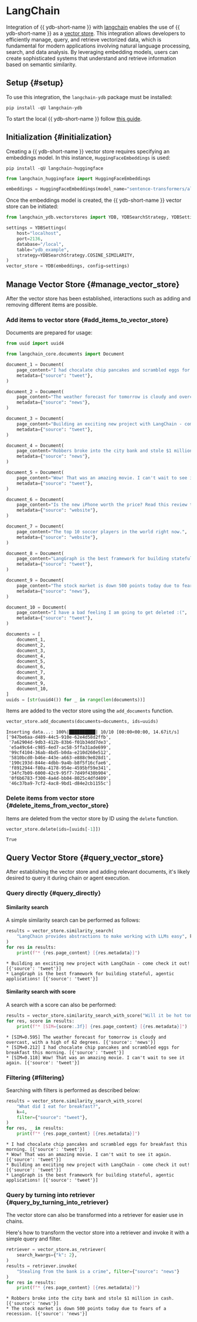 # LangChain

Integration of {{ ydb-short-name }} with [langchain](https://python.langchain.com/docs/introduction/) enables the use of {{ ydb-short-name }} as a [vector store](https://python.langchain.com/docs/concepts/vectorstores/).
This integration allows developers to efficiently manage, query, and retrieve vectorized data, which is fundamental for modern applications involving natural language processing, search, and data analysis. By leveraging embedding models, users can create sophisticated systems that understand and retrieve information based on semantic similarity.

## Setup {#setup}

To use this integration, the `langchain-ydb` package must be installed:

```shell
pip install -qU langchain-ydb
```

To start the local {{ ydb-short-name }} follow [this guide](../../quickstart.md#install).

## Initialization {#initialization}

Creating a {{ ydb-short-name }} vector store requires specifying an embeddings model. In this instance, `HuggingFaceEmbeddings` is used:

```shell
pip install -qU langchain-huggingface
```

```python
from langchain_huggingface import HuggingFaceEmbeddings

embeddings = HuggingFaceEmbeddings(model_name="sentence-transformers/all-mpnet-base-v2")
```

Once the embeddings model is created, the {{ ydb-short-name }} vector store can be initiated:

```python
from langchain_ydb.vectorstores import YDB, YDBSearchStrategy, YDBSettings

settings = YDBSettings(
    host="localhost",
    port=2136,
    database="/local",
    table="ydb_example",
    strategy=YDBSearchStrategy.COSINE_SIMILARITY,
)
vector_store = YDB(embeddings, config=settings)
```

## Manage Vector Store {#manage_vector_store}

After the vector store has been established, interactions such as adding and removing different items are possible.

### Add items to vector store {#add_items_to_vector_store}

Documents are prepared for usage:

```python
from uuid import uuid4

from langchain_core.documents import Document

document_1 = Document(
    page_content="I had chocalate chip pancakes and scrambled eggs for breakfast this morning.",
    metadata={"source": "tweet"},
)

document_2 = Document(
    page_content="The weather forecast for tomorrow is cloudy and overcast, with a high of 62 degrees.",
    metadata={"source": "news"},
)

document_3 = Document(
    page_content="Building an exciting new project with LangChain - come check it out!",
    metadata={"source": "tweet"},
)

document_4 = Document(
    page_content="Robbers broke into the city bank and stole $1 million in cash.",
    metadata={"source": "news"},
)

document_5 = Document(
    page_content="Wow! That was an amazing movie. I can't wait to see it again.",
    metadata={"source": "tweet"},
)

document_6 = Document(
    page_content="Is the new iPhone worth the price? Read this review to find out.",
    metadata={"source": "website"},
)

document_7 = Document(
    page_content="The top 10 soccer players in the world right now.",
    metadata={"source": "website"},
)

document_8 = Document(
    page_content="LangGraph is the best framework for building stateful, agentic applications!",
    metadata={"source": "tweet"},
)

document_9 = Document(
    page_content="The stock market is down 500 points today due to fears of a recession.",
    metadata={"source": "news"},
)

document_10 = Document(
    page_content="I have a bad feeling I am going to get deleted :(",
    metadata={"source": "tweet"},
)

documents = [
    document_1,
    document_2,
    document_3,
    document_4,
    document_5,
    document_6,
    document_7,
    document_8,
    document_9,
    document_10,
]
uuids = [str(uuid4()) for _ in range(len(documents))]
```

Items are added to the vector store using the `add_documents` function.

```python
vector_store.add_documents(documents=documents, ids=uuids)
```

```shell
Inserting data...: 100%|██████████| 10/10 [00:00<00:00, 14.67it/s]
['947be6aa-d489-44c5-910e-62e4d58d2ffb',
 '7a62904d-9db3-412b-83b6-f01b34dd7de3',
 'e5a49c64-c985-4ed7-ac58-5ffa31ade699',
 '99cf4104-36ab-4bd5-b0da-e210d260e512',
 '5810bcd0-b46e-443e-a663-e888c9e028d1',
 '190c193d-844e-4dbb-9a4b-b8f5f16cfae6',
 'f8912944-f80a-4178-954e-4595bf59e341',
 '34fc7b09-6000-42c9-95f7-7d49f430b904',
 '0f6b6783-f300-4a4d-bb04-8025c4dfd409',
 '46c37ba9-7cf2-4ac8-9bd1-d84e2cb1155c']
```

### Delete items from vector store {#delete_items_from_vector_store}

Items are deleted from the vector store by ID using the `delete` function.

```python
vector_store.delete(ids=[uuids[-1]])
```

```shell
True
```

## Query Vector Store {#query_vector_store}

After establishing the vector store and adding relevant documents, it's likely desired to query it during chain or agent execution.

### Query directly {#query_directly}

#### Similarity search

A simple similarity search can be performed as follows:

```python
results = vector_store.similarity_search(
    "LangChain provides abstractions to make working with LLMs easy", k=2
)
for res in results:
    print(f"* {res.page_content} [{res.metadata}]")
```

```shell
* Building an exciting new project with LangChain - come check it out! [{'source': 'tweet'}]
* LangGraph is the best framework for building stateful, agentic applications! [{'source': 'tweet'}]
```

#### Similarity search with score

A search with a score can also be performed:

```python
results = vector_store.similarity_search_with_score("Will it be hot tomorrow?", k=3)
for res, score in results:
    print(f"* [SIM={score:.3f}] {res.page_content} [{res.metadata}]")
```

```shell
* [SIM=0.595] The weather forecast for tomorrow is cloudy and overcast, with a high of 62 degrees. [{'source': 'news'}]
* [SIM=0.212] I had chocalate chip pancakes and scrambled eggs for breakfast this morning. [{'source': 'tweet'}]
* [SIM=0.118] Wow! That was an amazing movie. I can't wait to see it again. [{'source': 'tweet'}]
```

### Filtering {#filtering}

Searching with filters is performed as described below:

```python
results = vector_store.similarity_search_with_score(
    "What did I eat for breakfast?",
    k=4,
    filter={"source": "tweet"},
)
for res, _ in results:
    print(f"* {res.page_content} [{res.metadata}]")
```

```shell
* I had chocalate chip pancakes and scrambled eggs for breakfast this morning. [{'source': 'tweet'}]
* Wow! That was an amazing movie. I can't wait to see it again. [{'source': 'tweet'}]
* Building an exciting new project with LangChain - come check it out! [{'source': 'tweet'}]
* LangGraph is the best framework for building stateful, agentic applications! [{'source': 'tweet'}]
```


### Query by turning into retriever {#query_by_turning_into_retriever}

The vector store can also be transformed into a retriever for easier use in chains.

Here's how to transform the vector store into a retriever and invoke it with a simple query and filter.

```python
retriever = vector_store.as_retriever(
    search_kwargs={"k": 2},
)
results = retriever.invoke(
    "Stealing from the bank is a crime", filter={"source": "news"}
)
for res in results:
    print(f"* {res.page_content} [{res.metadata}]")
```

```shell
* Robbers broke into the city bank and stole $1 million in cash. [{'source': 'news'}]
* The stock market is down 500 points today due to fears of a recession. [{'source': 'news'}]
```
